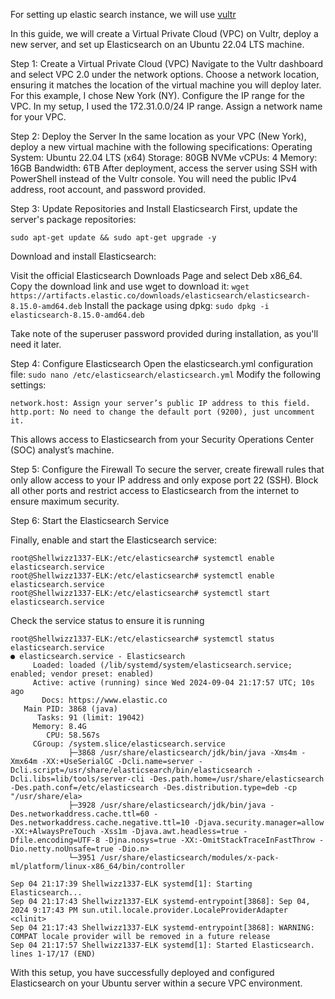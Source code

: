  For setting up elastic search instance, we will use [vultr](https://vultr.com)

In this guide, we will create a Virtual Private Cloud (VPC) on Vultr, deploy a new server, and set up Elasticsearch on an Ubuntu 22.04 LTS machine.

Step 1: Create a Virtual Private Cloud (VPC)
Navigate to the Vultr dashboard and select VPC 2.0 under the network options.
Choose a network location, ensuring it matches the location of the virtual machine you will deploy later. For this example, I chose New York (NY).
Configure the IP range for the VPC. In my setup, I used the 172.31.0.0/24 IP range.
Assign a network name for your VPC.


Step 2: Deploy the Server
In the same location as your VPC (New York), deploy a new virtual machine with the following specifications:
Operating System: Ubuntu 22.04 LTS (x64)
Storage: 80GB NVMe
vCPUs: 4
Memory: 16GB
Bandwidth: 6TB
After deployment, access the server using SSH with PowerShell instead of the Vultr console. You will need the public IPv4 address, root account, and password provided.


Step 3: Update Repositories and Install Elasticsearch
First, update the server's package repositories:

`sudo apt-get update && sudo apt-get upgrade -y`

Download and install Elasticsearch:

Visit the official Elasticsearch Downloads Page and select Deb x86_64.
Copy the download link and use wget to download it:
`wget https://artifacts.elastic.co/downloads/elasticsearch/elasticsearch-8.15.0-amd64.deb`
Install the package using dpkg:
`sudo dpkg -i elasticsearch-8.15.0-amd64.deb`

Take note of the superuser password provided during installation, as you'll need it later.



Step 4: Configure Elasticsearch
Open the elasticsearch.yml configuration file:
`sudo nano /etc/elasticsearch/elasticsearch.yml`
Modify the following settings:

`network.host: Assign your server’s public IP address to this field.`
`http.port: No need to change the default port (9200), just uncomment it.`

This allows access to Elasticsearch from your Security Operations Center (SOC) analyst’s machine.


Step 5: Configure the Firewall
To secure the server, create firewall rules that only allow access to your IP address and only expose port 22 (SSH).
Block all other ports and restrict access to Elasticsearch from the internet to ensure maximum security.



Step 6: Start the Elasticsearch Service

Finally, enable and start the Elasticsearch service:

```
root@Shellwizz1337-ELK:/etc/elasticsearch# systemctl enable elasticsearch.service
root@Shellwizz1337-ELK:/etc/elasticsearch# systemctl enable elasticsearch.service
root@Shellwizz1337-ELK:/etc/elasticsearch# systemctl start elasticsearch.service
```
Check the service status to ensure it is running
```
root@Shellwizz1337-ELK:/etc/elasticsearch# systemctl status elasticsearch.service
● elasticsearch.service - Elasticsearch
     Loaded: loaded (/lib/systemd/system/elasticsearch.service; enabled; vendor preset: enabled)
     Active: active (running) since Wed 2024-09-04 21:17:57 UTC; 10s ago
       Docs: https://www.elastic.co
   Main PID: 3868 (java)
      Tasks: 91 (limit: 19042)
     Memory: 8.4G
        CPU: 58.567s
     CGroup: /system.slice/elasticsearch.service
             ├─3868 /usr/share/elasticsearch/jdk/bin/java -Xms4m -Xmx64m -XX:+UseSerialGC -Dcli.name=server -Dcli.script=/usr/share/elasticsearch/bin/elasticsearch -Dcli.libs=lib/tools/server-cli -Des.path.home=/usr/share/elasticsearch -Des.path.conf=/etc/elasticsearch -Des.distribution.type=deb -cp "/usr/share/ela>
             ├─3928 /usr/share/elasticsearch/jdk/bin/java -Des.networkaddress.cache.ttl=60 -Des.networkaddress.cache.negative.ttl=10 -Djava.security.manager=allow -XX:+AlwaysPreTouch -Xss1m -Djava.awt.headless=true -Dfile.encoding=UTF-8 -Djna.nosys=true -XX:-OmitStackTraceInFastThrow -Dio.netty.noUnsafe=true -Dio.n>
             └─3951 /usr/share/elasticsearch/modules/x-pack-ml/platform/linux-x86_64/bin/controller

Sep 04 21:17:39 Shellwizz1337-ELK systemd[1]: Starting Elasticsearch...
Sep 04 21:17:43 Shellwizz1337-ELK systemd-entrypoint[3868]: Sep 04, 2024 9:17:43 PM sun.util.locale.provider.LocaleProviderAdapter <clinit>
Sep 04 21:17:43 Shellwizz1337-ELK systemd-entrypoint[3868]: WARNING: COMPAT locale provider will be removed in a future release
Sep 04 21:17:57 Shellwizz1337-ELK systemd[1]: Started Elasticsearch.
lines 1-17/17 (END)
```

With this setup, you have successfully deployed and configured Elasticsearch on your Ubuntu server within a secure VPC environment.
